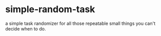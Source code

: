 # simple-random-task
a simple task randomizer for all those repeatable small things you can't decide when to do.
